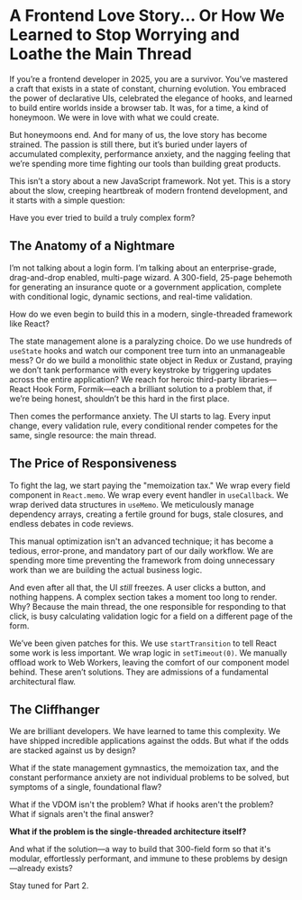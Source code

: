 # A Frontend Love Story... Or How We Learned to Stop Worrying and Loathe the Main Thread

If you’re a frontend developer in 2025, you are a survivor. You’ve mastered a craft that exists in a state of constant, churning evolution. You embraced the power of declarative UIs, celebrated the elegance of hooks, and learned to build entire worlds inside a browser tab. It was, for a time, a kind of honeymoon. We were in love with what we could create.

But honeymoons end. And for many of us, the love story has become strained. The passion is still there, but it’s buried under layers of accumulated complexity, performance anxiety, and the nagging feeling that we’re spending more time fighting our tools than building great products.

This isn’t a story about a new JavaScript framework. Not yet. This is a story about the slow, creeping heartbreak of modern frontend development, and it starts with a simple question:

Have you ever tried to build a truly complex form?

## The Anatomy of a Nightmare

I’m not talking about a login form. I’m talking about an enterprise-grade, drag-and-drop enabled, multi-page wizard. A 300-field, 25-page behemoth for generating an insurance quote or a government application, complete with conditional logic, dynamic sections, and real-time validation.

How do we even begin to build this in a modern, single-threaded framework like React?

The state management alone is a paralyzing choice. Do we use hundreds of `useState` hooks and watch our component tree turn into an unmanageable mess? Or do we build a monolithic state object in Redux or Zustand, praying we don’t tank performance with every keystroke by triggering updates across the entire application? We reach for heroic third-party libraries—React Hook Form, Formik—each a brilliant solution to a problem that, if we’re being honest, shouldn’t be this hard in the first place.

Then comes the performance anxiety. The UI starts to lag. Every input change, every validation rule, every conditional render competes for the same, single resource: the main thread.

## The Price of Responsiveness

To fight the lag, we start paying the "memoization tax." We wrap every field component in `React.memo`. We wrap every event handler in `useCallback`. We wrap derived data structures in `useMemo`. We meticulously manage dependency arrays, creating a fertile ground for bugs, stale closures, and endless debates in code reviews.

This manual optimization isn't an advanced technique; it has become a tedious, error-prone, and mandatory part of our daily workflow. We are spending more time preventing the framework from doing unnecessary work than we are building the actual business logic.

And even after all that, the UI *still* freezes. A user clicks a button, and nothing happens. A complex section takes a moment too long to render. Why? Because the main thread, the one responsible for responding to that click, is busy calculating validation logic for a field on a different page of the form.

We’ve been given patches for this. We use `startTransition` to tell React some work is less important. We wrap logic in `setTimeout(0)`. We manually offload work to Web Workers, leaving the comfort of our component model behind. These aren’t solutions. They are admissions of a fundamental architectural flaw.

## The Cliffhanger

We are brilliant developers. We have learned to tame this complexity. We have shipped incredible applications against the odds. But what if the odds are stacked against us by design?

What if the state management gymnastics, the memoization tax, and the constant performance anxiety are not individual problems to be solved, but symptoms of a single, foundational flaw?

What if the VDOM isn't the problem? What if hooks aren't the problem? What if signals aren't the final answer?

**What if the problem is the single-threaded architecture itself?**

And what if the solution—a way to build that 300-field form so that it's modular, effortlessly performant, and immune to these problems by design—already exists?

Stay tuned for Part 2.
